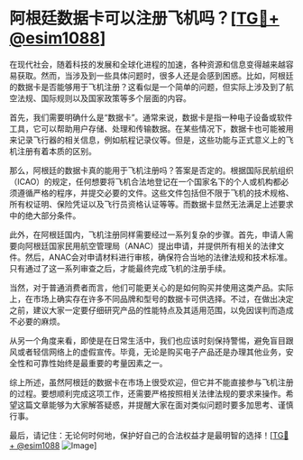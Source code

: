 # 阿根廷数据卡可以注册飞机吗？[[TG💪+ @esim1088](https://t.me/s/esim1088)]

在现代社会，随着科技的发展和全球化进程的加速，各种资源和信息变得越来越容易获取。然而，当涉及到一些具体问题时，很多人还是会感到困惑。比如，阿根廷的数据卡是否能够用于飞机注册？这看似是一个简单的问题，但实际上涉及到了航空法规、国际规则以及国家政策等多个层面的内容。

首先，我们需要明确什么是“数据卡”。通常来说，数据卡是指一种电子设备或软件工具，它可以帮助用户存储、处理和传输数据。在某些情况下，数据卡也可能被用来记录飞行器的相关信息，例如航程记录仪等。但是，这些功能与正式意义上的飞机注册有着本质的区别。

那么，阿根廷的数据卡真的能用于飞机注册吗？答案是否定的。根据国际民航组织（ICAO）的规定，任何想要将飞机合法地登记在一个国家名下的个人或机构都必须遵循严格的程序，并提交必要的文件。这些文件包括但不限于飞机的技术规格、所有权证明、保险凭证以及飞行员资格认证等等。而数据卡显然无法满足上述要求中的绝大部分条件。

此外，在阿根廷国内，飞机注册同样需要经过一系列复杂的步骤。首先，申请人需要向阿根廷国家民用航空管理局（ANAC）提出申请，并提供所有相关的法律文件。然后，ANAC会对申请材料进行审核，确保符合当地的法律法规和技术标准。只有通过了这一系列审查之后，才能最终完成飞机的注册手续。

当然，对于普通消费者而言，他们可能更关心的是如何购买并使用这类产品。实际上，在市场上确实存在许多不同品牌和型号的数据卡可供选择。不过，在做出决定之前，建议大家一定要仔细研究产品的性能特点及其适用范围，以免因误判而造成不必要的麻烦。

从另一个角度来看，即使是在日常生活中，我们也应该时刻保持警惕，避免盲目跟风或者轻信网络上的虚假宣传。毕竟，无论是购买电子产品还是办理其他业务，安全性和可靠性始终是最重要的考量因素之一。

综上所述，虽然阿根廷的数据卡在市场上很受欢迎，但它并不能直接参与飞机注册的过程。要想顺利完成这项工作，还需要严格按照相关法律法规的要求来操作。希望这篇文章能够为大家解答疑惑，并提醒大家在面对类似问题时要多加思考、谨慎行事。

最后，请记住：无论何时何地，保护好自己的合法权益才是最明智的选择！[[TG💪+ @esim1088](https://t.me/s/esim1088) ![Image](https://i.postimg.cc/4NQfJmqS/Snipaste-2025-05-13-00-14-12.png)]